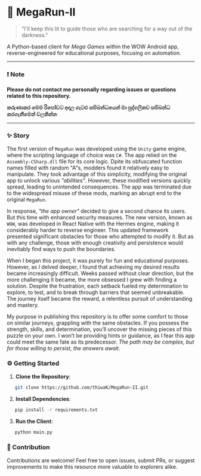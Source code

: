 # 🌌 MegaRun-II

> "I'll keep this lit to guide those who are searching for a way out of the darkness."

A Python-based client for _Mega Games_ within the WOW Android app, reverse-engineered for educational purposes, focusing on automation.

---
### ❗ Note
**Please do not contact me personally regarding issues or questions related to this repository.**

**කරුණාකර මෙම රිපෝවට අදාල ගැටළු සම්බන්ධයෙන් මා පුද්ගලිකව සම්බන්ධ කරගැනීමෙන් වලකින්න**

---
### ✨ Story

The first version of `MegaRun` was developed using the `Unity` game engine, where the scripting language of choice was `C#`. The app relied on the `Assembly-CSharp.dll` file for its core logic. Dpite its obfuscated function names filled with random "A"s, modders found it relatively easy to manipulate. They took advantage of this simplicity, modifying the original app to unlock various _"abilities"_. However, these modified versions quickly spread, leading to unintended consequences. The app was terminated due to the widespread misuse of these mods, marking an abrupt end to the original `MegaRun`.

In response, _"the app owner"_ decided to give a second chance its users. But this time with enhanced security measures. The new version, known as `WOW`, was developed in React Native with the Hermes engine, making it considerably harder to reverse engineer. This updated framework presented significant obstacles for those who attempted to modify it. But as with any challenge, those with enough creativity and persistence would inevitably find ways to push the boundaries.

When I began this project, it was purely for fun and educational purposes. However, as I delved deeper, I found that achieving my desired results became increasingly difficult. Weeks passed without clear direction, but the more challenging it became, the more obsessed I grew with finding a solution. Despite the frustration, each setback fueled my determination to explore, to test, and to break through barriers that seemed unbreakable. The journey itself became the reward, a relentless pursuit of understanding and mastery.

My purpose in publishing this repository is to offer some comfort to those on similar journeys, grappling with the same obstacles. If you possess the strength, skills, and determination, you’ll uncover the missing pieces of this puzzle on your own. I won’t be providing hints or guidance, as I fear this app could meet the same fate as its predecessor. _The path may be complex, but for those willing to persist, the answers await_.


### ⚙️ Getting Started
1. **Clone the Repository**: 
```bash
   git clone https://github.com/thiwaK/MegaRun-II.git
   ```
2. **Install Dependencies**:
```bash
   pip install -r requirements.txt
   ```
3. **Run the Client**:
```bash
   python main.py
   ```

### 🚀 Contribution
Contributions are welcome! Feel free to open issues, submit PRs, or suggest improvements to make this resource more valuable to explorers alike.